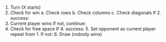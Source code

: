 1. Turn (X starts)
2. Check for win
    a. Check rows
    b. Check columns
    c. Check diagonals
If 2. success:
  3. Current player wins
If not, continue:
  4. Check for free space
    If 4. success:
      5. Set opponent as current player
      repeat from 1.
    If not:
      6. Draw (nobody wins)
